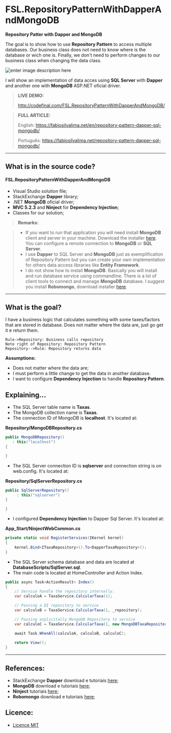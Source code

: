 # FSL.RepositoryPatternWithDapperAndMongoDB

**Repository Patter with Dapper and MongoDB**

The goal is to show how to use **Repository Pattern** to access multiple databases. Our business class does not need to know where is the database or wich one is. Finally, we don't need to perform changes to our business class when changing the data class.

![enter image description here](https://fabiosilvalima.net/wp-content/uploads/2017/01/fabiosilvalima-repository-pattern-com-dapper-sql-e-mongodb.jpg)

I will  show an implementation of data acces using **SQL Server** with **Dapper** and another one with **MongoDB** ASP.NET oficial driver.

> **LIVE DEMO:**
> 
> http://codefinal.com/FSL.RepositoryPatternWithDapperAndMongoDB/

> **FULL ARTICLE:**
>
> English: https://fabiosilvalima.net/en/repository-pattern-dapper-sql-mongodb/
>
> Português: https://fabiosilvalima.net/repository-pattern-dapper-sql-mongodb/

---

What is in the source code?
---

#### <i class="icon-file"></i> FSL.RepositoryPatternWithDapperAndMongoDB

- Visual Studio solution file;
- StackExchange **Dapper** library;
- .NET **MongoDB** oficial driver;
- **MVC 5.2.3** and **Ninject** for **Dependency Injection**;
- Classes for our solution; 

> **Remarks:**

> - If you want to run that application you will need install **MongoDB** client and server in your machine. Download the installer [here][1]. You can configure a remote connection to **MongoDB** or **SQL Server**.
> - I use **Dapper** to SQL Server and **MongoDB** just as exemplification of Repository Pattern but you can create your own implementation for others data access libraries like **Entity Framework**.
> - I do not show how to install **MongoDB**. Basically you will install and run database service using commandline. There is a lot of client tools to connect and manage **MongoDB** database. I suggest you install **Robomongo**, download installer [here][4].

---

What is the goal?
---

I have a business logic that calculates something with some taxes/factors that are stored in database. Does not matter where the data are, just go get it e return them.

```sequence
Rule->Repository: Business calls repository
Note right of Repository: Repository Pattern
Repository-->Rule: Repository returns data
```

**Assumptions:**
- Does not matter where the data are;
- I must perform a little change to get the data in another database.
- I want to configure **Dependency Injection** to handle **Repository Pattern**.


Explaining...
---

- The SQL Server table name is **Taxas**. 
- The MongoDB collection name is **Taxas**.
- The connection ID of MongoDB is **localhost**. It's located at:

**Repository/MongoDBRepository.cs**
```csharp
public MongoDBRepository()
   : this("localhost")
{

}
```

- The SQL Server connection ID is  **sqlserver** and connection string is on web.config. It's located at:

**Repository/SqlServerRepository.cs**
```csharp
public SqlServerRepository()
	 : this("sqlserver")
{

}
```

- I configured **Dependency Injection** to Dapper Sql Server. It's located at:

**App_Start/NinjectWebCommon.cs**
```csharp
private static void RegisterServices(IKernel kernel)
{
	kernel.Bind<ITaxaRepository>().To<DapperTaxaRepository>();
}   
```

- The SQL Server schema database and data are located at **DatabaseScripts/SqlServer.sql**.
- The main code is located at HomeController and Action Index. 

```csharp
public async Task<ActionResult> Index()
{
    // Service handle the repository internally.
    var calculoA = TaxaService.CalcularTaxa(1);

    // Passing a DI repository to service
    var calculoB = TaxaService.CalcularTaxa(1, _repository);

    // Passing explicitally MongoDB Repository to service
    var calculoC = TaxaService.CalcularTaxa(1, new MongoDBTaxaRepository());

    await Task.WhenAll(calculoA, calculoB, calculoC);
            
    return View();
}
```

----------

References:
---

- StackExchange **Dapper** download e tutoriais [here][1];
- **MongoDB** download e tutoriais [here][2];
- **Ninject** tutoriais [here][3];
- **Robomongo** download e tutoriais [here][4];

Licence:
---

- [Licence MIT][4]


  [1]: https://github.com/StackExchange/dapper-dot-net
  [2]: https://www.mongodb.com/
  [3]: http://www.ninject.org/
  [4]: https://robomongo.org/
